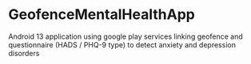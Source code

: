 # GeofenceMentalHealthApp

Android 13 application using google play services linking geofence and questionnaire (HADS / PHQ-9 type) to detect anxiety and depression disorders
